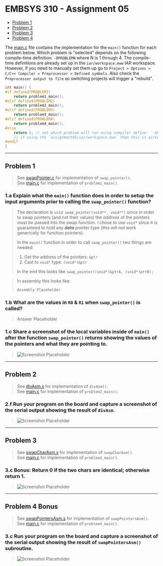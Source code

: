 # EMBSYS 310 - Assignment 05
- [Problem 1](#Problem-1)
- [Problem 2](#Problem-2)
- [Problem 3](#Problem-3)
- [Problem 4](#Problem-4)

The [main.c](main.c) file contains the implementation for the `main()` function for each problem below.
Which problem is "selected" depends on the following compile-time definition: `-DPROBLEMN` where N is 1 through 4.
The compile-time definitions are already set up in the `iar/workspace.eww` IAR workspace.
However, if you need to manually set them up go to `Project > Options > C/C++ Compiler > Preprocessor > Defined symbols`.
Also check the `Preprocessor output to file` so switching projects will trigger a "rebuild".

```C
int main() {
#if defined(PROBLEM1)
    return problem1_main();
#elif defined(PROBLEM2)
    return problem2_main();
#elif defined(PROBLEM3)
    return problem3_main();
#elif defined(PROBLEM4)
    return problem4_main();
#else
    return 1; // set which problem will run using compiler define: `-DPROBLEM1`
    // if using the `assignment05/iar/workspace.eww` then this is already set
#endif
}
```

---
## Problem 1
  > See [swapPointer.c](swapPointer.c) for implementation of `swap_pointer()`.<br>
  > See [main.c](main.c) for implementation of `problem1_main()`.
### 1.a Explain what the `main()` function does in order to setup the input arguments prior to calling the `swap_pointer()` function?
  > The declaration is `void swap_pointer(void**, void**)` since in order to swap pointers (and not their values) the *address* of the pointers must be passed into the swap function. I chose to use `void*` since it is guaranteed to hold any ***data*** pointer type (this will not work generically for function pointers).
  >
  > In the `main()` function in order to call `swap_pointer()` two things are needed:
  > 1. Get the address of the pointers: `&ptr`
  > 2. Cast to `void*` type: `(void*)&ptr`
  >
  > In the end this looks like `swap_pointer((void*)&ptrA, (void*)ptrB);`

  > In assembly this looks like:
  > ```asm
  > Assembly Placeholder
  > ```
### 1.b What are the values in `R0` & `R1` when `swap_pointer()` is called?
  > Answer Placeholder
### 1.c Share a screenshot of the local variables inside of `main()` after the function `swap_pointer()` returns showing the values of the pointers and what they are pointing to.
  > ![Screenshot Placeholder]()


---
## Problem 2
  > See [divAsm.s](divAsm.s) for implementation of `divAsm()`.<br>
  > See [main.c](main.c) for implementation of `problem2_main()`.
### 2.f Run your program on the board and capture a screenshot of the serial output showing the result of `divAsm`.
  > ![Screenshot Placeholder]()


---
## Problem 3
  > See [swapCharAsm.s](swapCharAsm.s) for implementation of `swapCharAsm()`.<br>
  > See [main.c](main.c) for implementation of `problem3_main()`.
### 3.c **Bonus:** Return 0 if the two chars are identical; otherwise return 1.
  > ![Screenshot Placeholder]()


---
## Problem 4 **Bonus**
  > See [swapPointersAsm.s](swapPointersAsm.s) for implementation of `swapPointersAsm()`.<br>
  > See [main.c](main.c) for implementation of `problem4_main()`.
### 3.c Run your program on the board and capture a screenshot of the serial output showing the result of `swapPointersAsm()` subroutine.
  > ![Screenshot Placeholder]()
